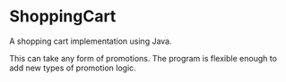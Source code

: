 # ShoppingCart
A shopping cart implementation using Java. 

This can take any form of promotions. 
The program is flexible enough to add new types of promotion logic.
#####



